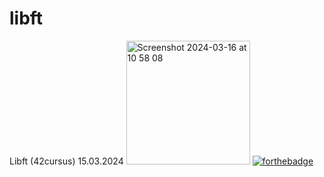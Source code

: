 # libft
Libft (42cursus) 15.03.2024
<img width="198" alt="Screenshot 2024-03-16 at 10 58 08" src="https://github.com/foxy12112/libft/assets/157221754/607944ba-c074-4951-a7df-e00e69dc5732">
[![forthebadge](https://forthebadge.com/images/badges/made-with-c.svg)](https://forthebadge.com) 
